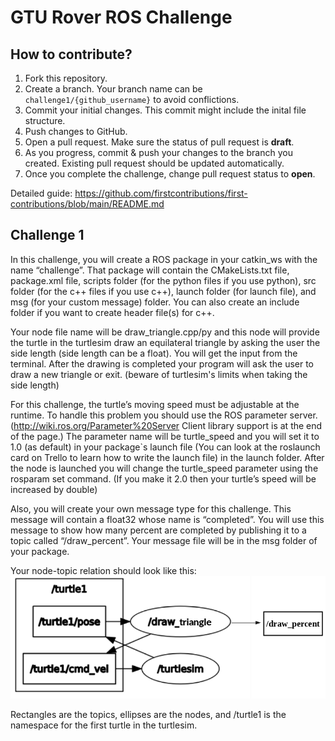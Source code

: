 # GTU Rover ROS Challenge

## How to contribute?

1. Fork this repository.
2. Create a branch. Your branch name can be `challenge1/{github_username}` to avoid conflictions.
3. Commit your initial changes. This commit might include the inital file structure.
4. Push changes to GitHub.
5. Open a pull request. Make sure the status of pull request is **draft**.
6. As you progress, commit & push your changes to the branch you created. Existing pull request should be updated automatically.
7. Once you complete the challenge, change pull request status to **open**.

Detailed guide: https://github.com/firstcontributions/first-contributions/blob/main/README.md

## Challenge 1

In this challenge, you will create a ROS package in your catkin_ws with the name “challenge”. That package will contain the CMakeLists.txt file, package.xml file, scripts folder (for the python files if you use python), src folder (for the c++ files if you use c++), launch folder (for launch file), and msg (for your custom message) folder. You can also create an include folder if you want to create header file(s) for c++.

Your node file name will be draw_triangle.cpp/py and this node will provide the turtle in the turtlesim draw an equilateral triangle by asking the user the side length (side length can be a float). You will get the input from the terminal. After the drawing is completed your program will ask the user to draw a new triangle or exit. (beware of turtlesim's limits when taking the side length)

For this challenge, the turtle’s moving speed must be adjustable at the runtime. To handle this problem you should use the ROS parameter server. (http://wiki.ros.org/Parameter%20Server Client library support is at the end of the page.)
The parameter name will be turtle_speed and you will set it to 1.0 (as default) in your package`s launch file (You can look at the roslaunch card on Trello to learn how to write the launch file) in the launch folder. After the node is launched you will change the turtle_speed parameter using the rosparam set command. (If you make it 2.0 then your turtle’s speed will be increased by double)

Also, you will create your own message type for this challenge. This message will contain
a float32 whose name is “completed”. You will use this message to show how many percent are completed by publishing it to a topic called “/draw_percent”. Your message file will be in the msg folder of your package.

Your node-topic relation should look like this:
![plot](./scheme1.png)

Rectangles are the topics, ellipses are the nodes, and /turtle1 is the namespace for the first turtle in the turtlesim.


